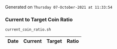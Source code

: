 Generated on `Thursday 07-October-2021 at 11:33:54`

### Current to Target Coin Ratio
`current_coin_ratio.sh`

Date|Current|Target|Ratio
---|---|---|---
